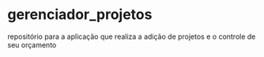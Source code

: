 # gerenciador_projetos
repositório para a aplicação que realiza a adição de projetos e o controle de seu orçamento
